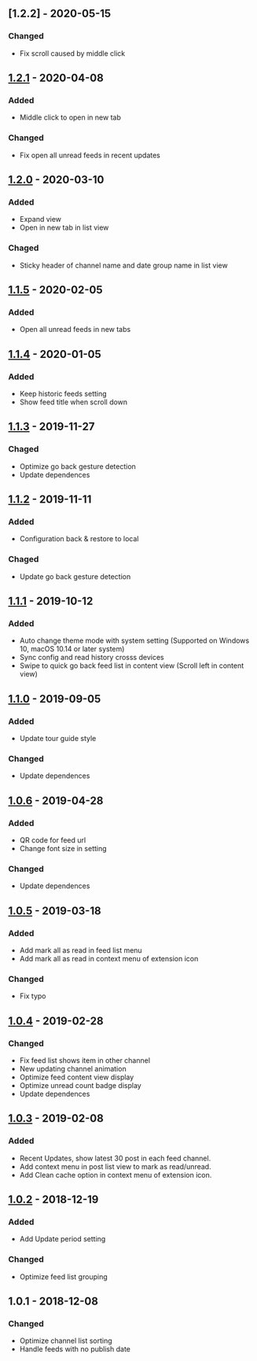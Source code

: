 ## [1.2.2] - 2020-05-15
### Changed
- Fix scroll caused by middle click
## [1.2.1] - 2020-04-08
### Added
- Middle click to open in new tab
### Changed
- Fix open all unread feeds in recent updates
## [1.2.0] - 2020-03-10
### Added
- Expand view
- Open in new tab in list view
### Chaged
- Sticky header of channel name and date group name in list view 
## [1.1.5] - 2020-02-05
### Added
- Open all unread feeds in new tabs
## [1.1.4] - 2020-01-05
### Added
- Keep historic feeds setting
- Show feed title when scroll down
## [1.1.3] - 2019-11-27
### Chaged
- Optimize go back gesture detection
- Update dependences
## [1.1.2] - 2019-11-11
### Added
- Configuration back & restore to local
### Chaged
- Update go back gesture detection
## [1.1.1] - 2019-10-12
### Added
- Auto change theme mode with system setting (Supported on Windows 10, macOS 10.14 or later system)
- Sync config and read history crosss devices
- Swipe to quick go back feed list in content view (Scroll left in content view)
## [1.1.0] - 2019-09-05
### Added
- Update tour guide style
### Changed
- Update dependences
## [1.0.6] - 2019-04-28
### Added
- QR code for feed url
- Change font size in setting
### Changed
- Update dependences
## [1.0.5] - 2019-03-18
### Added
- Add mark all as read in feed list menu
- Add mark all as read in context menu of extension icon
### Changed
- Fix typo
## [1.0.4] - 2019-02-28
### Changed
- Fix feed list shows item in other channel
- New updating channel animation
- Optimize feed content view display
- Optimize unread count badge display
- Update dependences
## [1.0.3] - 2019-02-08
### Added
- Recent Updates, show latest 30 post in each feed channel.
- Add context menu in post list view to mark as read/unread.
- Add Clean cache option in context menu of extension icon.
## [1.0.2] - 2018-12-19
### Added
- Add Update period setting
### Changed
- Optimize feed list grouping
## 1.0.1 - 2018-12-08
### Changed
- Optimize channel list sorting
- Handle feeds with no publish date

[1.2.1]:https://github.com/xs9627/feedpop/compare/v1.2.0...v1.2.1
[1.2.0]:https://github.com/xs9627/feedpop/compare/v1.1.5...v1.2.0
[1.1.5]:https://github.com/xs9627/feedpop/compare/v1.1.4...v1.1.5
[1.1.4]:https://github.com/xs9627/feedpop/compare/v1.1.3...v1.1.4
[1.1.3]:https://github.com/xs9627/feedpop/compare/v1.1.2...v1.1.3
[1.1.2]:https://github.com/xs9627/feedpop/compare/v1.1.1...v1.1.2
[1.1.1]:https://github.com/xs9627/feedpop/compare/v1.1.0...v1.1.1
[1.1.0]:https://github.com/xs9627/feedpop/compare/v1.0.6...v1.1.0
[1.0.6]:https://github.com/xs9627/feedpop/compare/v1.0.5...v1.0.6
[1.0.5]:https://github.com/xs9627/feedpop/compare/v1.0.4...v1.0.5
[1.0.4]:https://github.com/xs9627/feedpop/compare/v1.0.3...v1.0.4
[1.0.3]:https://github.com/xs9627/feedpop/compare/v1.0.2...v1.0.3
[1.0.2]:https://github.com/xs9627/feedpop/compare/1.0.1...v1.0.2

